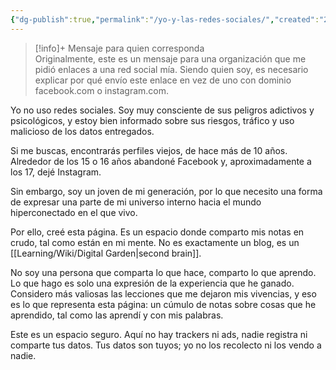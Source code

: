 ```yaml
---
{"dg-publish":true,"permalink":"/yo-y-las-redes-sociales/","created":"2025-02-02T21:24","updated":"2025-02-02T21:46"}
---
```


> [!info]+ Mensaje para quien corresponda  
> Originalmente, este es un mensaje para una organización que me pidió enlaces a una red social mía. Siendo quien soy, es necesario explicar por qué envío este enlace en vez de uno con dominio facebook.com o instagram.com.

Yo no uso redes sociales. Soy muy consciente de sus peligros adictivos y psicológicos, y estoy bien informado sobre sus riesgos, tráfico y uso malicioso de los datos entregados.

Si me buscas, encontrarás perfiles viejos, de hace más de 10 años. Alrededor de los 15 o 16 años abandoné Facebook y, aproximadamente a los 17, dejé Instagram.

Sin embargo, soy un joven de mi generación, por lo que necesito una forma de expresar una parte de mi universo interno hacia el mundo hiperconectado en el que vivo.

Por ello, creé esta página. Es un espacio donde comparto mis notas en crudo, tal como están en mi mente. No es exactamente un blog, es un [[Learning/Wiki/Digital Garden\|second brain]].

No soy una persona que comparta lo que hace, comparto lo que aprendo. Lo que hago es solo una expresión de la experiencia que he ganado. Considero más valiosas las lecciones que me dejaron mis vivencias, y eso es lo que representa esta página: un cúmulo de notas sobre cosas que he aprendido, tal como las aprendí y con mis palabras.

Este es un espacio seguro. Aquí no hay trackers ni ads, nadie registra ni comparte tus datos. Tus datos son tuyos; yo no los recolecto ni los vendo a nadie.